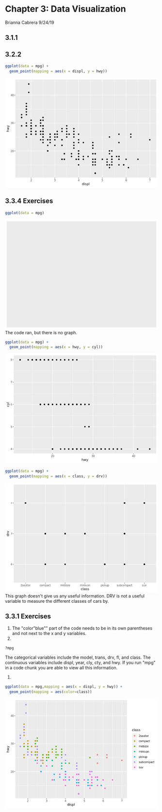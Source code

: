 Chapter 3: Data Visualization
================
Brianna Cabrera
9/24/19

3.1.1
-----

3.2.2
-----

``` r
ggplot(data = mpg) + 
  geom_point(mapping = aes(x = displ, y = hwy))
```

![](Stat210-Week5-Ch3_files/figure-markdown_github/unnamed-chunk-1-1.png)

3.3.4 Exercises
---------------

``` r
ggplot(data = mpg)
```

![](Stat210-Week5-Ch3_files/figure-markdown_github/unnamed-chunk-2-1.png) The code ran, but there is no graph.

``` r
ggplot(data = mpg) + 
  geom_point(mapping = aes(x = hwy, y = cyl))
```

![](Stat210-Week5-Ch3_files/figure-markdown_github/unnamed-chunk-3-1.png)

``` r
ggplot(data = mpg) + 
  geom_point(mapping = aes(x = class, y = drv))
```

![](Stat210-Week5-Ch3_files/figure-markdown_github/unnamed-chunk-4-1.png) This graph doesn't give us any useful information. DRV is not a useful variable to measure the different classes of cars by.

3.3.1 Exercises
---------------

1.  The "color"blue"" part of the code needs to be in its own parentheses and not next to the x and y variables.
2.  

``` r
?mpg
```

The categorical variables include the model, trans, drv, fl, and class. The continuous variables include displ, year, cly, cty, and hwy. If you run "mpg" in a code chunk you are able to view all this information.

1.  

``` r
ggplot(data = mpg,mapping = aes(x = displ, y = hwy)) +
  geom_point(mapping = aes(color=class))
```

![](Stat210-Week5-Ch3_files/figure-markdown_github/unnamed-chunk-6-1.png)
